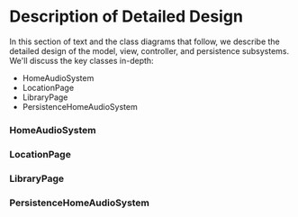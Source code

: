 # Description of Detailed Design

In this section of text and the class diagrams that follow, we describe the detailed design of the model, view, controller, and persistence subsystems. We'll discuss the key classes in-depth:
- HomeAudioSystem
- LocationPage
- LibraryPage
- PersistenceHomeAudioSystem

### HomeAudioSystem

### LocationPage

### LibraryPage

### PersistenceHomeAudioSystem
